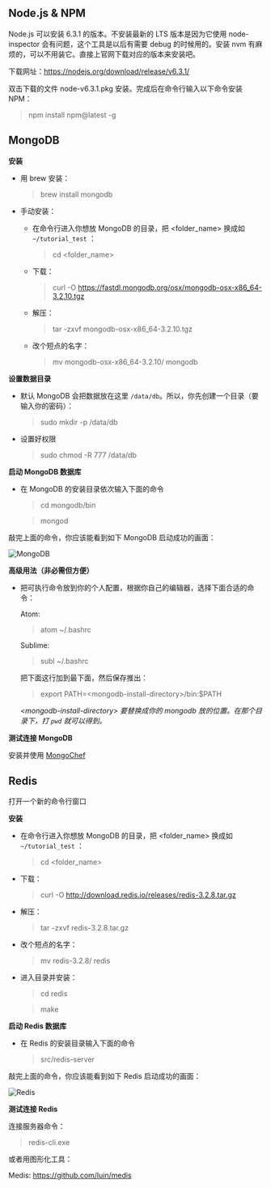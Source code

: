 ## Node.js & NPM

Node.js 可以安装 6.3.1 的版本。不安装最新的 LTS 版本是因为它使用 node-inspector 会有问题，这个工具是以后有需要 debug 的时候用的。安装 nvm 有麻烦的，可以不用装它。直接上官网下载对应的版本来安装吧。

下载网址：https://nodejs.org/download/release/v6.3.1/

双击下载的文件 node-v6.3.1.pkg 安装。完成后在命令行输入以下命令安装 NPM：

>npm install npm@latest -g

## MongoDB

**安装**  

* 用 brew 安装：  

  >brew install mongodb

* 手动安装：  

  * 在命令行进入你想放 MongoDB 的目录，把 <folder_name> 换成如 `~/tutorial_test` ：  

    >cd <folder_name>

  * 下载：  

    >curl -O https://fastdl.mongodb.org/osx/mongodb-osx-x86_64-3.2.10.tgz

  * 解压：  

    >tar -zxvf mongodb-osx-x86_64-3.2.10.tgz

  * 改个短点的名字：

    >mv mongodb-osx-x86_64-3.2.10/ mongodb

**设置数据目录**  

* 默认 MongoDB 会把数据放在这里 `/data/db`。所以，你先创建一个目录（要输入你的密码）：  

  >sudo mkdir -p /data/db

* 设置好权限  

  >sudo chmod -R 777 /data/db

**启动 MongoDB 数据库**

* 在 MongoDB 的安装目录依次输入下面的命令

  >cd mongodb/bin

  >mongod

敲完上面的命令，你应该能看到如下 MongoDB 启动成功的画面：

![MongoDB](http://thinkingincrowd.u.qiniudn.com/01-environment-mac-mongodb.png)


**高级用法（非必需但方便）**

* 把可执行命令放到你的个人配置，根据你自己的编辑器，选择下面合适的命令：  

  Atom:  

  >atom ~/.bashrc

  Sublime:  

  >subl ~/.bashrc

  把下面这行加到最下面，然后保存推出：  

  >export PATH=<mongodb-install-directory\>/bin:$PATH

  _<mongodb-install-directory\> 要替换成你的 mongodb 放的位置。在那个目录下，打 `pwd` 就可以得到。_

**测试连接 MongoDB**

安装并使用 [MongoChef](./01-environment-mongochef.md)  


## Redis

打开一个新的命令行窗口

**安装**  

* 在命令行进入你想放 MongoDB 的目录，把 <folder_name> 换成如 `~/tutorial_test` ：  

  >cd <folder_name>

* 下载：  

  >curl -O http://download.redis.io/releases/redis-3.2.8.tar.gz

* 解压：  

  >tar -zxvf redis-3.2.8.tar.gz

* 改个短点的名字：

  >mv redis-3.2.8/ redis

* 进入目录并安装：  

  >cd redis

  >make

**启动 Redis 数据库**

* 在 Redis 的安装目录输入下面的命令

  >src/redis-server

敲完上面的命令，你应该能看到如下 Redis 启动成功的画面：

![Redis](http://thinkingincrowd.u.qiniudn.com/01-environment-mac-redis.png)

**测试连接 Redis**

连接服务器命令：  

>redis-cli.exe

或者用图形化工具：  

Medis: https://github.com/luin/medis
